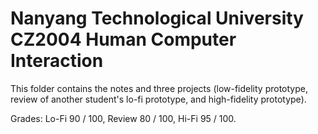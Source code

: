 # Nanyang Technological University CZ2004 Human Computer Interaction

This folder contains the notes and three projects (low-fidelity prototype, review of another student's lo-fi prototype, and high-fidelity prototype).

Grades: Lo-Fi 90 / 100, Review 80 / 100, Hi-Fi 95 / 100.
